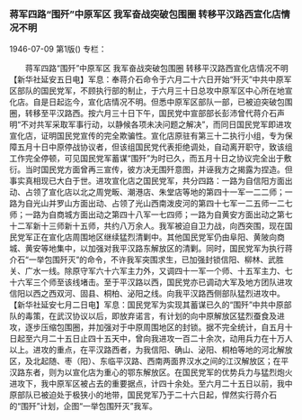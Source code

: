 ### 蒋军四路“围歼”中原军区  我军奋战突破包围圈  转移平汉路西宣化店情况不明

1946-07-09
第1版()
专栏：

　　蒋军四路“围歼”中原军区
    我军奋战突破包围圈
    转移平汉路西宣化店情况不明
    【新华社延安五日电】军息：奉蒋介石命令于六月二十六日开始“歼灭”中共中原军区部队的国民党军，不顾执行部的制止，于六月三十日总攻中原军区中心所在地宣化店。自是日起迄今，宣化店情况不明。但悉中原军区部队一部，已被迫突破包围圈，转移至平汉路西。按六月三十日下午，国民党中宣部部长彭沛曾代蒋介石声明“不对共军采取军事行动，以静候各项未决问题之解决”，而同日国民党军即进攻宣化店，证明国民党宣传的完全欺骗性。宣化店原驻有第三十二执行小组，专为保障五月十日中原停战协议者，但该组国民党代表拒绝调处，自动离开职守，致该组工作完全停顿，可见国民党军蓄谋“围歼”为时已久，而五月十日之协议完全出于敷衍。当时国民党方面曾再三宣传，彼方决无围歼意图，并诬我方之揭露为捏造。但事实真相现已大白于世。进攻宣化店之国民党军，共分四路：一路为自信阳方面出动、占领了宣化店以北之周党畈、潮港店、朱堂店等地的第四十一军一二二师；一路为自光山并罗山方面出动、占领了光山西南泼皮河的第四十七军一二五师一二七师；一路为自商城方面出动之第四十八军一七四师；一路为自黄安方面出动之第七十二军新十三师新十五师，共约八万余人。我军被迫自卫力战，向西突围，现在国民党军正在宣化店周围地区继续猛烈清剿中。其他国民党军仍由阜阳、黄陂向商城、黄安等地集中，以加强对我平汉路东解放区的清剿。同时，国民党军为执行蒋介石“一举包围歼灭”的命令，不许我军突围求生，已加强封锁信阳、柳林、武胜关、广水一线。除原守军六十六军主力外，又调四十一军一个师、十五军主力、七十六军三个师至该线堵击。至于平汉路以西，国民党亦已调动大军及地方团队进攻信阳以西之西双河、固县、桐柏、泌阳之线。向我平汉路西侧部队猛烈进攻中。
    【新华社延安七月二日电】军息：国民党军为实现其蓄谋已久的“围歼”中共中原部队的毒策，在武汉协议以后，即放弃诺言，有计划的向中原解放区猛烈蚕食及进攻，逐步压缩包围圈，并加强对于中原周围地区的封锁。据不完全统计，自五月十日起至六月二十五日止四十五天中，曾向我进攻一百二十余次，动用兵力在十万人以上。进攻的重点，在平汉路西者，为我信阳、确山、泌阳、桐柏等地的河北解放区，及北起随、枣（阳）、东临平汉路、西南两面界汉水之间的江汉解放区；在平汉路东者，则为以宣化店为重心的鄂东解放区。在国民党军的优势兵力与猛烈炮火进攻下，我中原军区被占去的重要据点，计四十余处。至六月二十五日以前，我中原部队已被迫处于极狭小的地带，国民党军乃于二十六日起，悍然实行蒋介石的“围歼”计划，企图“一举包围歼灭”我军。
